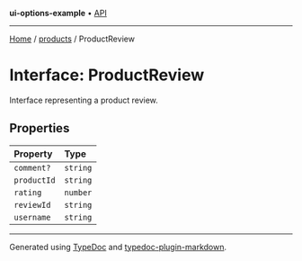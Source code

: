 **ui-options-example** • [API](../../README.md)

***

[Home](../../README.md) / [products](../README.md) / ProductReview

# Interface: ProductReview

Interface representing a product review.

## Properties

| Property | Type |
| :------ | :------ |
| `comment?` | `string` |
| `productId` | `string` |
| `rating` | `number` |
| `reviewId` | `string` |
| `username` | `string` |

***

Generated using [TypeDoc](https://typedoc.org) and [typedoc-plugin-markdown](https://typedoc-plugin-markdown.org).

